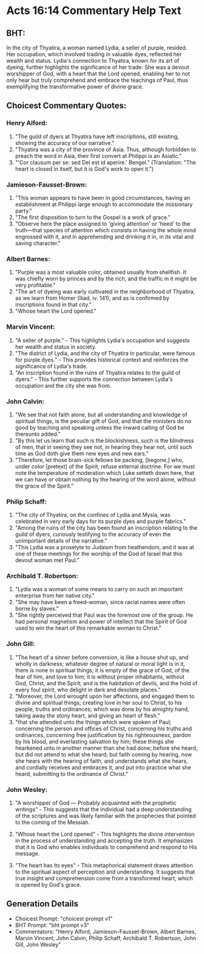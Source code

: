 # Acts 16:14 Commentary Help Text

## BHT:
In the city of Thyatira, a woman named Lydia, a seller of purple, resided. Her occupation, which involved trading in valuable dyes, reflected her wealth and status. Lydia's connection to Thyatira, known for its art of dyeing, further highlights the significance of her trade. She was a devout worshipper of God, with a heart that the Lord opened, enabling her to not only hear but truly comprehend and embrace the teachings of Paul, thus exemplifying the transformative power of divine grace.

## Choicest Commentary Quotes:
### Henry Alford:
1. "The guild of dyers at Thyatira have left inscriptions, still existing, showing the accuracy of our narrative." 
2. "Thyatira was a city of the province of Asia. Thus, although forbidden to preach the word in Asia, their first convert at Philippi is an Asiatic."
3. "'Cor clausum per se: sed Dei est id aperire.' Bengel." (Translation: "The heart is closed in itself, but it is God's work to open it.")

### Jamieson-Fausset-Brown:
1. "This woman appears to have been in good circumstances, having an establishment at Philippi large enough to accommodate the missionary party."
2. "The first disposition to turn to the Gospel is a work of grace."
3. "Observe here the place assigned to 'giving attention' or 'heed' to the truth—that species of attention which consists in having the whole mind engrossed with it, and in apprehending and drinking it in, in its vital and saving character."

### Albert Barnes:
1. "Purple was a most valuable color, obtained usually from shellfish. It was chiefly worn by princes and by the rich, and the traffic in it might be very profitable." 
2. "The art of dyeing was early cultivated in the neighborhood of Thyatira, as we learn from Homer (Iliad, iv. 141), and as is confirmed by inscriptions found in that city." 
3. "Whose heart the Lord opened."

### Marvin Vincent:
1. "A seller of purple." - This highlights Lydia's occupation and suggests her wealth and status in society.
2. "The district of Lydia, and the city of Thyatira in particular, were famous for purple dyes." - This provides historical context and reinforces the significance of Lydia's trade.
3. "An inscription found in the ruins of Thyatira relates to the guild of dyers." - This further supports the connection between Lydia's occupation and the city she was from.

### John Calvin:
1. "We see that not faith alone, but all understanding and knowledge of spiritual things, is the peculiar gift of God, and that the ministers do no good by teaching and speaking unless the inward calling of God be thereunto added."
2. "By this let us learn that such is the blockishness, such is the blindness of men, that in seeing they see not, in hearing they hear not, until such time as God doth give them new eyes and new ears."
3. "Therefore, let those brain-sick fellows be packing, [begone,] who, under color [pretext] of the Spirit, refuse external doctrine. For we must note the temperature of moderation which Luke setteth down here, that we can have or obtain nothing by the hearing of the word alone, without the grace of the Spirit."

### Philip Schaff:
1. "The city of Thyatira, on the confines of Lydia and Mysia, was celebrated in very early days for its purple dyes and purple fabrics." 
2. "Among the ruins of the city has been found an inscription relating to the guild of dyers, curiously testifying to the accuracy of even the unimportant details of the narrative."
3. "This Lydia was a proselyte to Judaism from heathendom, and it was at one of these meetings for the worship of the God of Israel that this devout woman met Paul."

### Archibald T. Robertson:
1. "Lydia was a woman of some means to carry on such an important enterprise from her native city."
2. "She may have been a freed-woman, since racial names were often borne by slaves."
3. "She rightly perceived that Paul was the foremost one of the group. He had personal magnetism and power of intellect that the Spirit of God used to win the heart of this remarkable woman to Christ."

### John Gill:
1. "The heart of a sinner before conversion, is like a house shut up, and wholly in darkness; whatever degree of natural or moral light is in it, there is none in spiritual things; it is empty of the grace of God, of the fear of him, and love to him; it is without proper inhabitants, without God, Christ, and the Spirit; and is the habitation of devils, and the hold of every foul spirit, who delight in dark and desolate places."
2. "Moreover, the Lord wrought upon her affections, and engaged them to divine and spiritual things; creating love in her soul to Christ, to his people, truths and ordinances; which was done by his almighty hand, taking away the stony heart, and giving an heart of flesh."
3. "that she attended unto the things which were spoken of Paul; concerning the person and offices of Christ, concerning his truths and ordinances, concerning free justification by his righteousness, pardon by his blood, and everlasting salvation by him; these things she hearkened unto in another manner than she had done; before she heard, but did not attend to what she heard; but faith coming by hearing, now she hears with the hearing of faith, and understands what she hears, and cordially receives and embraces it, and put into practice what she heard, submitting to the ordinance of Christ."

### John Wesley:
1. "A worshipper of God — Probably acquainted with the prophetic writings" - This suggests that the individual had a deep understanding of the scriptures and was likely familiar with the prophecies that pointed to the coming of the Messiah.

2. "Whose heart the Lord opened" - This highlights the divine intervention in the process of understanding and accepting the truth. It emphasizes that it is God who enables individuals to comprehend and respond to His message.

3. "The heart has its eyes" - This metaphorical statement draws attention to the spiritual aspect of perception and understanding. It suggests that true insight and comprehension come from a transformed heart, which is opened by God's grace.


## Generation Details
- Choicest Prompt: "choicest prompt v1"
- BHT Prompt: "bht prompt v3"
- Commentators: "Henry Alford, Jamieson-Fausset-Brown, Albert Barnes, Marvin Vincent, John Calvin, Philip Schaff, Archibald T. Robertson, John Gill, John Wesley"
